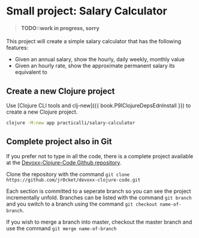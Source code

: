 # Small project: Salary Calculator

> #### TODO::work in progress, sorry

   This project will create a simple salary calculator that has the following features:

  * Given an annual salary, show the hourly, daily weekly, monthly value
  * Given an hourly rate, show the approximate permanent salary its equivalent to


## Create a new Clojure project
Use [Clojure CLI tools and clj-new]({{ book.P9IClojureDepsEdnInstall }}) to create a new Clojure project.

```bash
clojure -M:new app practicalli/salary-calculator
```

## Complete project also in Git

  If you prefer not to type in all the code, there is a complete project available at the [Devoxx-Clojure-Code Github repository](https://github.com/jr0cket/devoxx-clojure-code.git).

  Clone the repository with the command `git clone https://github.com/jr0cket/devoxx-clojure-code.git`

  Each section is committed to a seperate branch so you can see the project incrementally unfold.  Branches can be listed with the command `git branch` and you switch to a branch using the command `git checkout name-of-branch`.

  If you wish to merge a branch into master, checkout the master branch and use the command `git merge name-of-branch`
